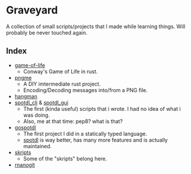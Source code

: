# Graveyard

A collection of small scripts/projects that I made while learning things.
Will probably be never touched again.

## Index

- [game-of-life](./game-of-life/)
  - Conway's Game of Life in rust.
- [pngme](./pngme/)
  - A DIY imtermediate rust project.
  - Encoding/Decoding messages into/from a PNG file.
- [hangman](./hangman/)
- [spotdl_cli](https://github.com/s1as3r/spotdl_cli) & [spotdl_gui](https://github.com/s1as3r/spotdl_GUI)
  - The first (kinda useful) scripts that i wrote. I had no idea of what i was doing.
  - Also, me at that time: pep8? what is that?
- [gospotdl](https://github.com/s1as3r/gospotdl)
  - The first project I did in a statically typed language.
  - [spotdl](https://github.com/spotDL/spotify-downloader) is way better, has many more features and is actually maintained.
- [skripts](https://github.com/s1as3r/skripts)
  - Some of the "skripts" belong here.
- [rnanogit](https://github.com/s1as3r/rnanogit)
